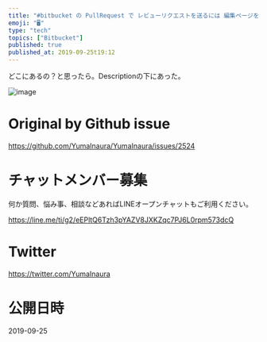 ```yaml
---
title: "#bitbucket の PullRequest で レビューリクエストを送るには 編集ページを開け。"
emoji: "🖥"
type: "tech"
topics: ["Bitbucket"]
published: true
published_at: 2019-09-25t19:12
---
```


どこにあるの？と思ったら。Descriptionの下にあった。

![image](https://user-images.githubusercontent.com/13635059/65581513-8df20080-dfb6-11e9-8a84-c775ec97d1c1.png)


# Original by Github issue

https://github.com/YumaInaura/YumaInaura/issues/2524








<!-- Update From Qiita API -->

# チャットメンバー募集


何か質問、悩み事、相談などあればLINEオープンチャットもご利用ください。

https://line.me/ti/g2/eEPltQ6Tzh3pYAZV8JXKZqc7PJ6L0rpm573dcQ





# Twitter


https://twitter.com/YumaInaura


<!-- Update From Qiita API -->



# 公開日時

2019-09-25
